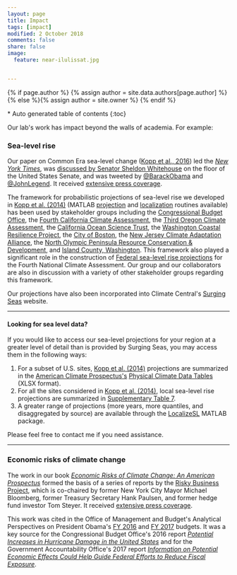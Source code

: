 ```yaml
---
layout: page
title: Impact
tags: [impact]
modified: 2 October 2018
comments: false
share: false
image:
  feature: near-ilulissat.jpg


---
```


{% if page.author %}
  {% assign author = site.data.authors[page.author] %}{% else %}{% assign author = site.owner %}
  {% endif %}

<section id="table-of-contents" class="toc">
<div id="drawer" markdown="1">
<!--<header> <h3>Overview</h3></header>-->
*  Auto generated table of contents
{:toc}
</div>
</section><!-- /#table-of-contents -->
  
  Our lab's work has impact beyond the walls of academia. For example:
  
### Sea-level rise
   
 Our paper on Common Era sea-level change ([Kopp et al., 2016](http://dx.doi.org/10.1073/pnas.1517056113)) led the [_New York Times_](http://www.nytimes.com/2016/02/23/science/sea-level-rise-global-warming-climate-change.html?_r=0), was [discussed by Senator Sheldon Whitehouse](http://www.whitehouse.senate.gov/news/speeches/time-to-wake-up-ocean-acidification-and-new-englands-marine-life) on the floor of the United States Senate, and was tweeted by [@BarackObama](https://twitter.com/barackobama/status/704770760259166208) and [@JohnLegend](https://twitter.com/johnlegend/status/701983215817531392). It received [extensive press coverage](https://www.google.com/search?q=kopp+sea-level+common-era&hl=en&gl=us&authuser=0&source=lnt&tbs=cdr%3A1%2Ccd_min%3A2%2F1%2F2016%2Ccd_max%3A4%2F1%2F2016&tbm=nws#hl=en&gl=us&authuser=0&tbs=cdr:1%2Ccd_min:2%2F1%2F2016%2Ccd_max:4%2F1%2F2016&tbm=nws&q=kopp+sea-level).
 
The framework for probabilistic projections of sea-level rise we developed in [Kopp et al. (2014)](http://dx.doi.org/10.1002/2014EF000239) (MATLAB [projection](https://github.com/bobkopp/ProjectSL) and [localization](https://github.com/bobkopp/LocalizeSL/releases) routines available) has been used by stakeholder groups including the [Congressional Budget Office](https://www.cbo.gov/publication/51518), the [Fourth California Climate Assessment](http://docketpublic.energy.ca.gov/PublicDocuments/16-IEPR-04/TN211806_20160614T101823_Creating_Probabilistic_Sea_Leve_Rise_Projections.pdf), the [Third Oregon Climate Assessment](http://www.occri.net/publications-and-reports/third-oregon-climate-assessment-report-2017/), the [California Ocean Science Trust](http://www.opc.ca.gov/webmaster/ftp/pdf/docs/rising-seas-in-california-an-update-on-sea-level-rise-science.pdf), the [Washington Coastal Resilience Project](http://www.wacoastalnetwork.com/files/theme/wcrp/SLR-Report-Miller-et-al-2018.pdf), the [City of Boston](http://climateready.boston.gov/findings), the [New Jersey Climate Adaptation Alliance](http://njadapt.rutgers.edu/resources/nj-sea-level-rise-reports), the [North Olympic Peninsula Resource Conservation & Development](http://www.noprcd.org/#!about2/c1yuo), and [Island County, Washington](https://www.islandcountywa.gov/Health/DNR/PublishingImages/Pages/Iverson-Improvement-Project/Miller_IversonMeeting_27Sept16.pdf). This framework also played a significant role in the construction of [Federal sea-level rise projections](https://tidesandcurrents.noaa.gov/publications/techrpt83_Global_and_Regional_SLR_Scenarios_for_the_US_final.pdf) for the Fourth National Climate Assessment. Our group and our collaborators are also in discussion with a variety of other stakeholder groups regarding this framework.
 
Our projections have also been incorporated into Climate Central's [Surging Seas](http://sealevel.climatecentral.org/) website. 

***

#### Looking for sea level data?

If you would like to access our sea-level projections for your region at a greater level of detail than is provided by Surging Seas, you may access them in the following ways:

1. For a subset of U.S. sites, [Kopp et al. (2014)](http://dx.doi.org/10.1002/2014EF000239)  projections are summarized in the [American Climate Prospectus's](http://www.climateprospectus.org/) [Physical Climate Data Tables](resources/ACP_Science-Data-Tables.xlsx) (XLSX format).  
2. For all the sites considered in [Kopp et al. (2014)](http://dx.doi.org/10.1002/2014EF000239), local sea-level rise projections are summarized in [Supplementary Table  7](resources/KoppEtAl2014-Sup-Table7.tsv).
3. A greater range of projections (more years, more quantiles, and disaggregated by source) are available through the [LocalizeSL](https://github.com/bobkopp/LocalizeSL) MATLAB package.

Please feel free to contact me if you need assistance.

 ***
 
### Economic risks of climate change
 
 The work in our book [_Economic Risks of Climate Change: An American Prospectus_](http://www.climateprospectus.org/) formed the basis of a series of reports by the [Risky Business Project](http://www.riskybusiness.org), which is co-chaired by former New York City Mayor Michael Bloomberg, former Treasury Secretary Hank Paulsen, and former hedge fund investor Tom Steyer. It received [extensive press coverage](https://www.google.com/search?q=climate+and+%28climate-prospectus+or+risky-business%29&hl=en&gl=us&authuser=0&biw=1234&bih=624&source=lnt&tbs=cdr%3A1%2Ccd_min%3A6%2F1%2F2014%2Ccd_max%3A9%2F1%2F2014&tbm=nws). 
 
This work was cited in the Office of Management and Budget's Analytical Perspectives on President Obama's [FY 2016](https://www.gpo.gov/fdsys/pkg/BUDGET-2016-PER/pdf/BUDGET-2016-PER-7-10.pdf) and [FY 2017](https://www.gpo.gov/fdsys/pkg/BUDGET-2017-PER/pdf/BUDGET-2017-PER-6-10.pdf) budgets. It was a key source for the Congressional Budget Office's 2016 report [_Potential Increases in Hurricane Damage in the United States_](https://www.cbo.gov/publication/51518) and for the Government Accountability Office's 2017 report [_Information on Potential Economic Effects Could Help Guide Federal Efforts to Reduce Fiscal Exposure_](https://www.gao.gov/products/GAO-17-720).
 